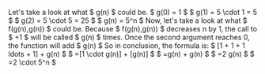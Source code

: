 Let's take a look at what $ g(n) $ could be.
$ g(0) = 1 $
$ g(1) = 5 \cdot 1 = 5 $
$ g(2) = 5 \cdot 5 = 25 $
$ g(n) = 5^n $
Now, let's take a look at what $ f(g(n),g(n)) $ could be.
Because $ f(g(n),g(n)) $ decreases n by 1, the call to $ +1 $ will be called $ g(n) $ times.
Once the second argument reaches 0, the function will add $ g(n) $
So in conclusion, the formula is:
$ [1 + 1 + 1 ldots + 1] + g(n) $
$ =[1 \cdot g(n)] + [g(n)] $
$ =g(n) + g(n) $
$ =2 g(n) $
$ =2 \cdot 5^n $

